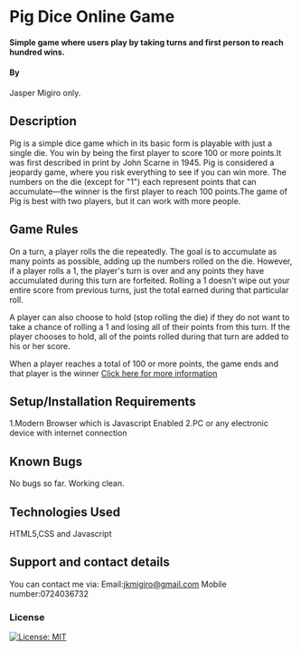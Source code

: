 # Pig Dice Online Game
#### Simple game where users play by taking turns and first person to reach hundred wins.
#### By
Jasper Migiro only.
## Description
Pig is a simple dice game which in its basic form is playable with just a single die. You win by being the first player to score 100 or more points.It was first described in print by John Scarne in 1945. Pig is considered a jeopardy game, where you risk everything to see if you can win more. The numbers on the die (except for "1") each represent points that can accumulate—the winner is the first player to reach 100 points.The game of Pig is best with two players, but it can work with more people.
## Game Rules
On a turn, a player rolls the die repeatedly. The goal is to accumulate as many points as possible, adding up the numbers rolled on the die. However, if a player rolls a 1, the player's turn is over and any points they have accumulated during this turn are forfeited. Rolling a 1 doesn't wipe out your entire score from previous turns, just the total earned during that particular roll.

A player can also choose to hold (stop rolling the die) if they do not want to take a chance of rolling a 1 and losing all of their points from this turn. If the player chooses to hold, all of the points rolled during that turn are added to his or her score.

When a player reaches a total of 100 or more points, the game ends and that player is the winner
[Click here for more information](https://en.wikipedia.org/wiki/Pig_(dice_game))

## Setup/Installation Requirements
1.Modern Browser which is Javascript Enabled
2.PC or any electronic device with internet connection
## Known Bugs
No bugs so far. Working clean.
## Technologies Used
HTML5,CSS and Javascript
## Support and contact details
You can contact me via:
Email:jkmigiro@gmail.com
Mobile number:0724036732

### License
[![License: MIT](https://img.shields.io/badge/License-MIT-yellow.svg)](https://opensource.org/licenses/MIT)
